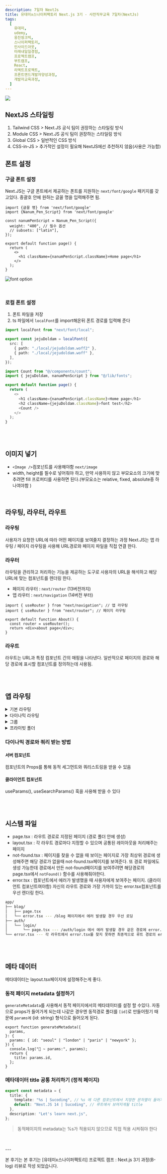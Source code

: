 ```yaml
---
description: 7일차 NextJs
title: 유데미x스나이퍼팩토리 Next.js 3기 - 사전직무교육 7일차(NextJs)
tags:
  [
    유데미,
    udemy,
    웅진씽크빅,
    스나이퍼팩토리,
    인사이드아웃,
    미래내일일경험,
    프로젝트캠프,
    부트캠프,
    React,
    리액트프로젝트,
    프론트엔드개발자양성과정,
    개발자교육과정,
  ]
---
```


![](./img/image-1.png)

## NextJS 스타일링

1. Tailwind CSS > Next.JS 공식 팀이 권장하는 스타일링 방식
2. Module CSS > Next.JS 공식 팀이 권장하는 스타일링 방식
3. Global CSS > 일반적인 CSS 방식
4. CSS-in-JS > 추가적인 설정이 필요해 NextJS에선 추천하지 않음(사용은 가능함)

## 폰트 설정

### 구글 폰트 설정

Next.JS는 구글 폰트에서 제공하는 폰트를 지원하는 `next/font/google` 패키지를 갖고있다. 중괄호 안에 원하는 글꼴 명을 입력해주면 됨.

```tsx
import {글꼴 명} from 'next/font/google'
import {Nanum_Pen_Script} from 'next/font/google'

const nanumPenScript = Nanum_Pen_Script({
  weight: "400", // 필수 옵션
  // subsets: ["latin"],
});

export default function page() {
  return (
    <>
      <h1 className={nanumPenScript.className}>Home page</h1>
    </>
  );
}
```

![font option](./img/font2.png)

<br />

### 로컬 폰트 설정

1. 폰트 파일을 저장
2. ts 파일에서 `localFont`를 import해온뒤 폰트 경로를 입력해 준다

```ts title='font.ts'
import localFont from "next/font/local";

export const jejuDoldam = localFont({
  src: [
    { path: "./local/jejudoldam.woff2" },
    { path: "./local/jejudoldam.woff" },
  ],
});
```

```ts title='page.tsx'
import Count from "@/components/count";
import { jejuDoldam, nanumPenScript } from "@/lib/fonts";

export default function page() {
  return (
    <>
      <h1 className={nanumPenScript.className}>Home page</h1>
      <h2 className={jejuDoldam.className}>font test</h2>
      <Count />
    </>
  );
}
```

<br />
<br />

## 이미지 넣기

- `<Image />`컴포넌트를 사용해야함 `next/image`
- width, height를 필수로 넣어줘야 하고, 만약 사용하지 않고 부모요소의 크기에 맞추려면 fill 프로퍼티를 사용하면 된다.(부모요소는 relative, fixed, absolute중 하나여야함 )

<br />

## 라우팅, 라우터, 라우트

### 라우팅

사용자가 요청한 URL에 따라 어떤 페이지를 보여줄지 결정하는 과정 Next.JS는 앱 라우팅 / 페이지 라우팅을 사용해 URL경로와 페이지 파일을 직접 연결 한다.

### 라우터

라우팅을 관리하고 처리하는 기능을 제공하는 도구로 사용자의 URL을 해석하고 해당 URL에 맞는 컴포넌트를 렌더링 한다.

- 페이지 라우터 : `next/router` (13버전까지)
- 앱 라우터 : `next/navigation` (14버전 부터)

```tsx
import { useRouter } from "next/navigation"; // 앱 라우팅
import { useRouter } from "next/router"; // 페이지 라우팅

export default function About() {
  const router = useRouter();
  return <div>about page</div>;
}
```

### 라우트

라우트는 URL과 특정 컴포넌트 간의 매핑을 나타낸다. 일반적으로 페이지의 경로와 해당 경로에 표시할 컴포넌트를 정의하는데 사용됨.

<br />
<br />

## 앱 라우팅

  <details>
    <summary>기본 라우팅</summary>

    ```md

app/
├── blog/
│ └── page.tsx --- /blog
├── about/
│ └── page.tsx --- /about

````

  </details>


  <details>
    <summary>중첩 라우팅</summary>

  특정 폴더 안에 새로운 폴더를 중첩하는 형태로 중첩 경로 지정이 가능함

    ```md

app/
└── blog/
    ├── page.tsx - /blog
    └── first/
        └── -page.tsx -- /blog/first

````

  </details>
  
  
<details>
<summary>다이나믹 라우팅</summary>

동적(dynamic) 경로를 사용하면 특정 세그먼트가 동적으로 변경되는 경로를 지정할 수 있다. 이때 동적 경로로 지정한 `page.tsx`에선 Props로 url의 `params`와 `searchParams`를 받을 수 있다.

```bash title='app > blog > [id]'

app/
└── blog/
    ├── page.tsx - /blog
    └── [id]/
        └── page.tsx -- /blog/1 or /blog/2 or /blog/3...

/detail/123?order=false는
props로 { params: { id: '123' }, searchParams: { order: 'false' } }
```

만약 `/blog/detail/123?order=false`에 접근한다면

```tsx title='/blog/detail/[id]/page.tsx'
import DetailDesc from "@/components/detail-desc";

interface Props {
  params: { id: string };
  searchParams: { order: string };
}

export default function DetailPage({ params, searchParams }: Props) {
  return (
    <div>
      <p>{params.id}</p>
      <p>{searchParams.order}</p>
      <DetailDesc />
    </div>
  );
}
```

위 코드에서 params : 123 , searchParams.order : false로 출력 되게 된다.

  </details>

<details>
<summary>그룹 </summary>

앱라우터는 폴더를 생성하는 즉시 라우트 경로에 반영 되는데, 소괄호로 생성한 폴더 안에 넣어두게 되면 소괄호는 경로에 인식 되지 않는다. 만약 페이지가 엄청 많은 상황이라면 경로가 될 폴더들이 많아지게 되는데, 이렇게 그룹화 하게 되면 가독성을 높힐수 있다.

```bash
app
├── (home)   --> /home은 경로에 포함 안됨.
│    └── page.tsx --- /
├── (auth)
    └──login
    │   └── page.tsx --- /login
    └──register
        └──  page.tsx --- /register

```

  </details>

  <details>
  <summary>프라이빗 폴더</summary>

폴더에 언더스코어를 붙이면 라우팅을 통해 접근할 수 없다.

```bash
app
  └── __utils >> 폴더명 앞에 언더바 2개
        page.tsx - 접근 불가
        form-date.ts
```

  </details>

### 다이나믹 경로와 쿼리 받는 방법

#### 서버 컴포넌트

컴포넌트의 Props를 통해 동적 세그먼트와 쿼리스트링을 받을 수 있음

#### 클라이언트 컴포넌트

useParams(), useSearchParams() 훅을 사용해 받을 수 있다

<br />
<br />

## 시스템 파일

- page.tsx : 라우트 경로로 지정된 페이지 (경로 폴더 안에 생성)
- layout.tsx : 각 라우트 경로마다 지정할 수 있으며 공통된 레이아웃을 처리해주는 페이지
- not-found.tsx : 페이지를 찾을 수 없을 때 보이는 페이지로 가장 최상위 경로에 생성해주면 해당 경로가 없을때 not-found.tsx페이지를 보여준다. 또 경로 파일에도 생성 가능한데 경로에서 만든 not-found페이지를 보여주려면 해당경로의 page.tsx에서 `notFound()` 함수를 사용해줘야한다.
- error.tsx : 컴포넌트에서 에러가 발생했을 때 사용자에게 보여주는 페이지. (클라이언트 컴포넌트여야함) 자신의 라우트 경로와 가장 가까이 있는 error.tsx컴포넌트를 우선 렌더링 한다.

```bash title='error.tsx 예시'
app/
├── blog/
│   ├── page.tsx
│   └── error.tsx --- /blog 페이지에서 에러 발생할 경우 우선 로딩
├── auth/
│   └── login/
│       └── page.tsx --- /auth/login 에서 에러 발생할 경우 같은 경로에 error.tsx 없어서 루트 경로의 error.tsx 로딩
└── error.tsx --- 각 라우트에서 error.tsx를 찾지 못하면 최종적으로 루트 경로의 error.tsx

```

<br />
<br />

## 메타 데이터

메타데이터는 layout.tsx페이지에 설정해주는게 좋다.

### 동적 페이지 metadata 설정하기

`generateMetadata`를 사용해서 동적 페이지에서의 메타데이터를 설정 할 수있다. 자동으로 props가 들어가게 되는데 나같은 경우엔 동적경로 폴더를 `[id]`로 만들어줬기 때문에 `params에` {id: string} 형식으로 들어오게 된다.

```tsx title='/blog/[id]/layout.tsx
export function generateMetadata({
  params,
}: {
  params: { id: "seoul" | "london" | "paris" | "newyork" };
}) {
  console.log("🚀 ~ params:", params);
  return {
    title: params.id,
  };
}
```

### 메타데이터 title 공통 처리하기 (정적 페이지)

```ts title="root layout.tsx
export const metadata = {
  title: {
    template: "%s | Sucoding", // %s 에 다른 컴포넌트에서 지정한 문자열이 들어가게 됨
    default: "Next.JS 14 | Sucoding", // 루트에서 보여지게될 title
  },
  description: "Let's learn next.js",
};
```

> 동적페이지의 metadata는 %s가 적용되지 않으므로 직접 적용 시켜줘야 한다

<br />
<br />
---

본 후기는 본 후기는 [유데미x스나이퍼팩토리] 프로젝트 캠프 : Next.js 3기 과정(B-log) 리뷰로 작성 되었습니다.
